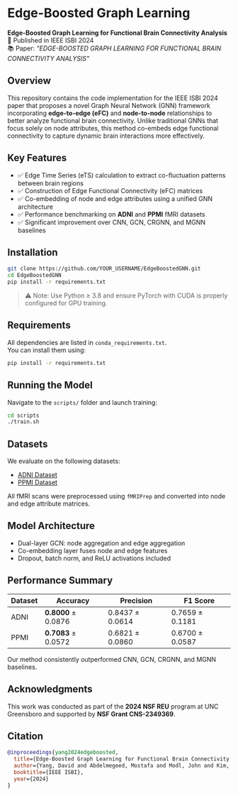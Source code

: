# Edge-Boosted Graph Learning

**Edge-Boosted Graph Learning for Functional Brain Connectivity Analysis**  
📄 Published in IEEE ISBI 2024  
📚 Paper: *"EDGE-BOOSTED GRAPH LEARNING FOR FUNCTIONAL BRAIN CONNECTIVITY ANALYSIS"*

## Overview

This repository contains the code implementation for the IEEE ISBI 2024 paper that proposes a novel Graph Neural Network (GNN) framework incorporating **edge-to-edge (eFC)** and **node-to-node** relationships to better analyze functional brain connectivity. Unlike traditional GNNs that focus solely on node attributes, this method co-embeds edge functional connectivity to capture dynamic brain interactions more effectively.

## Key Features

- ✅ Edge Time Series (eTS) calculation to extract co-fluctuation patterns between brain regions  
- ✅ Construction of Edge Functional Connectivity (eFC) matrices  
- ✅ Co-embedding of node and edge attributes using a unified GNN architecture  
- ✅ Performance benchmarking on **ADNI** and **PPMI** fMRI datasets  
- ✅ Significant improvement over CNN, GCN, CRGNN, and MGNN baselines  

## Installation

```bash
git clone https://github.com/YOUR_USERNAME/EdgeBoostedGNN.git
cd EdgeBoostedGNN
pip install -r requirements.txt
```

> ⚠️ Note: Use Python ≥ 3.8 and ensure PyTorch with CUDA is properly configured for GPU training.

## Requirements

All dependencies are listed in `conda_requirements.txt`.  
You can install them using:

```bash
pip install -r requirements.txt
```

## Running the Model

Navigate to the `scripts/` folder and launch training:

```bash
cd scripts
./train.sh
```

## Datasets

We evaluate on the following datasets:

- [ADNI Dataset](https://adni.loni.usc.edu/)
- [PPMI Dataset](https://www.ppmi-info.org/)

All fMRI scans were preprocessed using `fMRIPrep` and converted into node and edge attribute matrices.

## Model Architecture

- Dual-layer GCN: node aggregation and edge aggregation  
- Co-embedding layer fuses node and edge features  
- Dropout, batch norm, and ReLU activations included

## Performance Summary

| Dataset | Accuracy | Precision | F1 Score |
|---------|----------|-----------|----------|
| ADNI    | **0.8000** ± 0.0876 | 0.8437 ± 0.0614 | 0.7659 ± 0.1181 |
| PPMI    | **0.7083** ± 0.0572 | 0.6821 ± 0.0860 | 0.6700 ± 0.0587 |

Our method consistently outperformed CNN, GCN, CRGNN, and MGNN baselines.

## Acknowledgments

This work was conducted as part of the **2024 NSF REU** program at UNC Greensboro and supported by **NSF Grant CNS-2349369**.

## Citation

```bibtex
@inproceedings{yang2024edgeboosted,
  title={Edge-Boosted Graph Learning for Functional Brain Connectivity Analysis},
  author={Yang, David and Abdelmegeed, Mostafa and Modl, John and Kim, Minjeong},
  booktitle={IEEE ISBI},
  year={2024}
}
```
